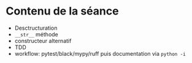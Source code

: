 # Contenu de la séance

- Desctructuration
- `__str__` méthode
- constructeur alternatif
- TDD
- workflow: pytest/black/mypy/ruff puis documentation via `python -i`
